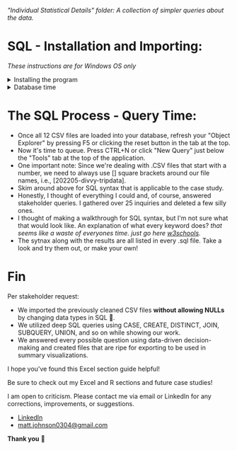 <em> "Individual Statistical Details" folder: A collection of simpler queries about the data.</em>

# SQL - Installation and Importing:
*These instructions are for Windows OS only*

<details>
<summary> Installing the program </summary>
<ol>
<li> Download and install SSMS 19.1; it will be your SQL program: https://learn.microsoft.com/en-us/sql/ssms/download-sql-server-management-studio-ssms?view=sql-server-ver16#download-ssms </li>
<li> You still need a server. Download and install the "Express" server for SQL: https://www.microsoft.com/en-us/sql-server/sql-server-downloads </li>
<li> Launch SQL Server Management Studio 19 </li>
<li> Make sure: </li>
<ul>
<li>Server type: Database Engine</li>
<li>Server name: should be set to your PC name \SQLEXPRESS; i.e., MattPC\SQLEXPRESS</li>
<li>Authentication: Windows Authentication</li>

 * To fix the common server error go to "Options" > "Connection Properties," check the "Trust server certificate" box, and then click "Connect" at the bottom.
</ul>
</ol>
 
  *Now you're up and running, great job!*
  
</details>  

<details>
<summary> Database time </summary>
 
 *We are logged into SSMS already*
 
<ol>
 <li> To your left is the "Object Explorer; this is our nexus.</li>
 <li> Right-click on the "Databases" folder and create a "New Database." Name it "SQL Case Study 1." Click OK.</li>
 <li> Now right-click your new database > Tasks > Import Flat File </li>
 <li> A pop up window appears; click Next. Browse your hard drive for the CSV files folder we made earlier.</li>
 <li> A preview appears; do a quick check that all the column names are as intended. Then click Next.</li>
 <li> Here is where you can assign any columns to be primary keys, which prevents duplicate data, enhances queries, and benefits your ability to establish relationships. All that, and it serves no purpose for this situation 🤣. </li>
 <li> Here is also where you can "Allow nulls" essentially saying get this column in the database at any cost of integrity. <em>A selection we want to use sparingly as good practice </em>. </li>
 <li>SQL automatically generates its best guess as to what the data type is for each column and is likely going to interpret "ride_length" as multiple different data types because some sheets have longer than 24-hour durations, which complicates things (<em>and is also why normally we'd ask to remove them in a real data analysis stakeholder situation</em>). Our job is to make sure the data type is consistent throughout all 12 files. These are the three you may see and why SQL chose them:
 <ul>
    <li><strong>datetime:</strong> This will auto-populate by SQL when data exceeds 25-39 hours. A fair alternative to the time data type with moderately small SQL syntax alterations.</li>
  <li><strong>nvarchar(50):</strong> This will auto-populate when durations are over 40 hours. The syntax needed to coerce this data type  <em>is</em> workable but verbose, if you like a challenge "this is the way". </li>
  <li><strong>time:</strong> This will auto-populate by SQL when the data <strong>does not</strong> exceed 25 hours and what I <strong>suggest</strong> you change all 12 to 👍. This also means altering your Excel sheets again using "Sort" to remove entries above 25 hours if you did not do so in the Excel guide already.</li>
  
  ### ⬆️ Make sure you follow step 8; we need consistency ⬆️
  
</ul>
</li>
<li> Our new tables are stored inside the "Tables" folder, which is inside our "SQL Case Study 1" database. </li>
 </ol>
 
 ## Troubleshooting time:
 <ol>
 <li> Ironically, columns "start_station_name" and "end_station_name <em>may</em> have too many characters for proper processing. If you have that situation. We have two options:</li>
 <ol>
  <li>Edit the CSV files to fit the nvarchar length requirements, which would take ages due to the size of the CSVs.</li>
<li> Change their data types to nvarchar(100), allowing up to 100 characters, or nvarchar(MAX), allowing for what is basically infinite.</li>
 </ol>
 <li>Column errors for "start_lat" and "end_lat", "start_lng" and "end_lng": They need their data type changed from float to decimal(18, 10). 
 
  <details>
<summary>Explanation</summary>
  
<em> A float in Computer Science is a data type composed of a number that is not an integer because it includes a fraction represented in decimal format. However, it is also subject to something called "Floating impercision" which leads to "Integer Overflow". Aka after a certain decimal place, the computer does its best to replicate the actual numbers, but because a float is stored as 32 bits, aka 4 bytes of memory, 
 The data type runs out of memory, and because of how binary works, truncation happens again, aka you need NULL in your column without a data type swap.
 
I learned all of this in Harvard's CS50 course. My notes on the subjects of: 
 <ul>
  <li>Floating Point Imprecision</li>
 <li>Integer Overflow</li> 
  <li>Truncation</li> 
  </ul>
 
 can be found at the <strong>bottom</strong> of week 1's Notes.md file 😄
 
I highly recommend the free course to anyone intrigued by Computer Science! </em>
   
* [My Notes](https://github.com/MjxSjx/CS50x/blob/main/Week%201%20-%20C/Notes.md) 📓
   
* [The course](https://cs50.harvard.edu/x/2023/) 🏫
   
  </details>
  
<li> <strong>Reminder:</strong> You may get a "ride_length" error claiming endless ####### are stored instead of valid data. Here is the excel walkthrough on how to fix it. 
 
* [Adding ride_length](https://github.com/MjxSjx/Portfolio/tree/main/Case%20Study%201%20-%20bike-share%20analysis/Excel%20Results)

    
 <li>Now time to load all the other sheets</li> 
</ol>
 
<em> We managed to load LARGE CSV files into SQL without allowing NULLs. Any employer would be proud of our efforts! 💪 </em>
</details>  


# The SQL Process - Query Time:

* Once all 12 CSV files are loaded into your database, refresh your "Object Explorer" by pressing F5 or clicking the reset button in the tab at the top.
* Now it's time to queue. Press CTRL+N or click "New Query" just below the "Tools" tab at the top of the application. 
* One important note: Since we're dealing with .CSV files that start with a number, we need to always use [] square brackets around our file names, i.e., [202205-divvy-tripdata].
* Skim around above for SQL syntax that is applicable to the case study.
* Honestly, I thought of everything I could and, of course, answered stakeholder queries. I gathered over 25 inquiries and deleted a few silly ones.
* I thought of making a walkthrough for SQL syntax, but I'm not sure what that would look like. An explanation of what every keyword does? <em> that seems like a waste of everyones time. just go here [w3schools](https://www.w3schools.com/sql/). </em>
* The sytnax along with the results are all listed in every .sql file. Take a look and try them out, or make your own!


# Fin
Per stakeholder request: 
* We imported the previously cleaned CSV files **without allowing NULLs** by changing data types in SQL 💪.
* We utilized deep SQL queries using CASE, CREATE, DISTINCT, JOIN, SUBQUERY, UNION, and so on while showing our work.
* We answered every possible question using data-driven decision-making and created files that are ripe for exporting to be used in summary visualizations.

I hope you've found this Excel section guide helpful!

Be sure to check out my Excel and R sections and future case studies!

I am open to criticism. Please contact me via email or LinkedIn for any corrections, improvements, or suggestions.

- [LinkedIn](https://www.linkedin.com/in/matt-johnson0304)
- matt.johnson0304@gmail.com

**Thank you** :bow:
